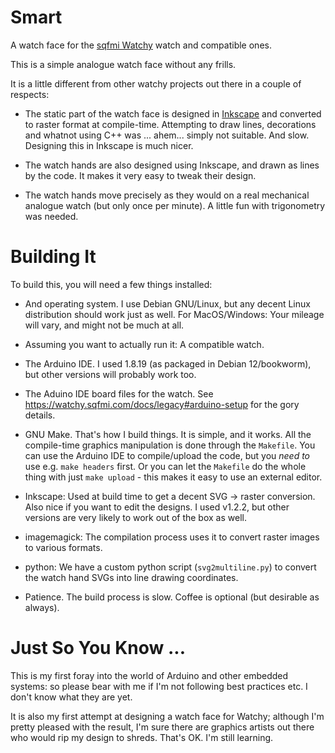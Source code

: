 # Smart #

A watch face for the [sqfmi Watchy](https://watchy.sqfmi.com/) watch
and compatible ones.

This is a simple analogue watch face without any frills.

It is a little different from other watchy projects out there in a
couple of respects:

 * The static part of the watch face is designed in
   [Inkscape](https://inkscape.org/) and converted to raster format at
   compile-time.  Attempting to draw lines, decorations and whatnot
   using C++ was ... ahem... simply not suitable. And slow.  Designing
   this in Inkscape is much nicer.

 * The watch hands are also designed using Inkscape, and drawn as
   lines by the code. It makes it very easy to tweak their design.
 
 * The watch hands move precisely as they would on a real mechanical
   analogue watch (but only once per minute). A little fun with
   trigonometry was needed.

# Building It #

To build this, you will need a few things installed:

 * And operating system. I use Debian GNU/Linux, but any decent Linux
   distribution should work just as well.  For MacOS/Windows: Your
   mileage will vary, and might not be much at all.
 
 * Assuming you want to actually run it: A compatible watch.
 
 * The Arduino IDE. I used 1.8.19 (as packaged in Debian 12/bookworm),
   but other versions will probably work too.
   
 * The Aduino IDE board files for the watch. See
   <https://watchy.sqfmi.com/docs/legacy#arduino-setup> for the gory
   details.
 
 * GNU Make. That's how I build things. It is simple, and it
   works. All the compile-time graphics manipulation is done through
   the `Makefile`.  You can use the Arduino IDE to compile/upload the
   code, but you _need to_ use e.g. `make headers` first. Or you can
   let the `Makefile` do the whole thing with just `make upload` -
   this makes it easy to use an external editor.

 * Inkscape: Used at build time to get a decent SVG -> raster
   conversion. Also nice if you want to edit the designs. I used
   v1.2.2, but other versions are very likely to work out of the box
   as well.
   
 * imagemagick: The compilation process uses it to convert raster
   images to various formats.
   
 * python: We have a custom python script (`svg2multiline.py`) to
   convert the watch hand SVGs into line drawing coordinates.

 * Patience. The build process is slow. Coffee is optional (but
   desirable as always).
   
# Just So You Know ... #

This is my first foray into the world of Arduino and other embedded
systems: so please bear with me if I'm not following best practices
etc. I don't know what they are yet.

It is also my first attempt at designing a watch face for Watchy;
although I'm pretty pleased with the result, I'm sure there are
graphics artists out there who would rip my design to shreds. That's
OK. I'm still learning.
